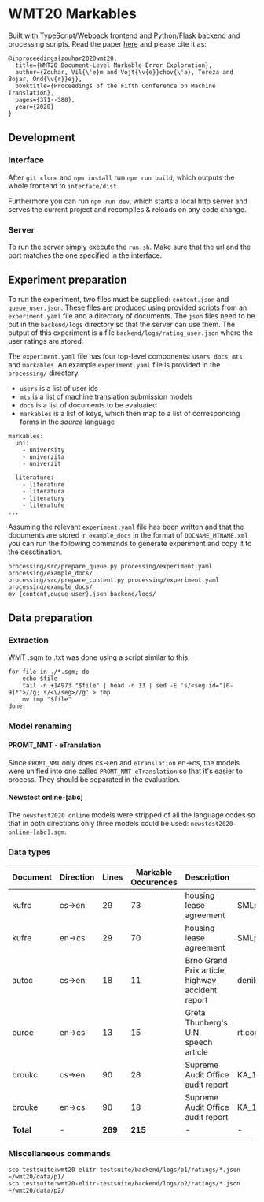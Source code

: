 # WMT20 Markables

Built with TypeScript/Webpack frontend and Python/Flask backend and processing scripts. Read the paper [here](https://aclanthology.org/2020.wmt-1.41.pdf) and please cite it as:

```
@inproceedings{zouhar2020wmt20,
  title={WMT20 Document-Level Markable Error Exploration},
  author={Zouhar, Vil{\'e}m and Vojt{\v{e}}chov{\'a}, Tereza and Bojar, Ond{\v{r}}ej},
  booktitle={Proceedings of the Fifth Conference on Machine Translation},
  pages={371--380},
  year={2020}
}
```

## Development

### Interface

After `git clone` and `npm install` run `npm run build`, which outputs the whole frontend to `interface/dist`.

Furthermore you can run `npm run dev`, which starts a local http server and serves the current project and recompiles & reloads on any code change.

### Server

To run the server simply execute the `run.sh`. Make sure that the url and the port matches the one specified in the interface.

## Experiment preparation

To run the experiment, two files must be supplied: `content.json` and `queue_user.json`. These files are produced using provided scripts from an `experiment.yaml` file and a directory of documents. The `json` files need to be put in the `backend/logs` directory so that the server can use them. The output of this experiment is a file `backend/logs/rating_user.json` where the user ratings are stored.

The `experiment.yaml` file has four top-level components: `users`, `docs`, `mts` and `markables`. An example `experiment.yaml` file is provided in the `processing/` directory.

- `users` is a list of user ids
- `mts` is a list of machine translation submission models
- `docs` is a list of documents to be evaluated
- `markables` is a list of keys, which then map to a list of corresponding forms in the _source_ language

```
markables:
  uni:
    - university
    - univerzita
    - univerzit

  literature:
    - literature
    - literatura
    - literatury
    - literatuře
...
```

Assuming the relevant `experiment.yaml` file has been written and that the documents are stored in `example_docs` in the format of `DOCNAME_MTNAME.xml` you can run the following commands to generate experiment and copy it to the desctination.

```
processing/src/prepare_queue.py processing/experiment.yaml processing/example_docs/
processing/src/prepare_content.py processing/experiment.yaml processing/example_docs/
mv {content,queue_user}.json backend/logs/
```

## Data preparation

### Extraction

WMT .sgm to .txt was done using a script similar to this:

```
for file in ./*.sgm; do
	echo $file 
	tail -n +14973 "$file" | head -n 13 | sed -E 's/<seg id="[0-9]*">//g; s/<\/seg>//g' > tmp
	mv tmp "$file"
done
```

### Model renaming

#### PROMT_NMT - eTranslation

Since `PROMT_NMT` only does cs->en and `eTranslation` en->cs, the models were unified into one called `PROMT_NMT-eTranslation` so that it's easier to process. They should be separated in the evaluation.

#### Newstest online-[abc]

The `newstest2020 online` models were stripped of all the language codes so that in both directions only three models could be used: `newstest2020-online-[abc].sgm`.

### Data types

| Document | Direction | Lines | Markable Occurences | Description | Source |
|----------|-----------|-------|---------------------|-------------|--------|
| kufrc | cs->en | 29 | 73 | housing lease agreement | SMLprodl |
| kufre | en->cs | 29 | 70 | housing lease agreement | SMLprodl |
| autoc | cs->en | 18 | 11 | Brno Grand Prix article, highway accident report | denik.cz.201550+blesk.cz.189684 |
| euroe | en->cs | 13 | 15 | Greta Thunberg's U.N. speech article | rt.com.113881 |
| broukc | cs->en | 90 | 28 | Supreme Audit Office audit report | KA_13_04 |
| brouke | en->cs | 90 | 18 | Supreme Audit Office audit report | KA_13_04 |
| __Total__ | - | __269__ | __215__ | - | - |

### Miscellaneous commands

```
scp testsuite:wmt20-elitr-testsuite/backend/logs/p1/ratings/*.json ~/wmt20/data/p1/
scp testsuite:wmt20-elitr-testsuite/backend/logs/p2/ratings/*.json ~/wmt20/data/p2/
```

